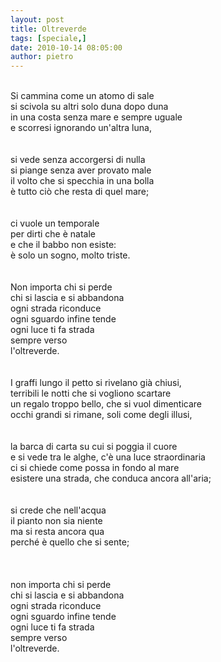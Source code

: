 ```yaml
---
layout: post
title: Oltreverde
tags: [speciale,]
date: 2010-10-14 08:05:00
author: pietro
---
```

<br/>Si cammina come un atomo di sale<br/>si scivola su altri solo duna dopo duna<br/>in una costa senza mare e sempre uguale<br/>e scorresi ignorando un'altra luna,<br/><br/><br/>si vede senza accorgersi di nulla<br/>si piange senza aver provato male<br/>il volto che si specchia in una bolla<br/>è tutto ciò che resta di quel mare;<br/><br/><br/>ci vuole un temporale<br/>per dirti che è natale<br/>e che il babbo non esiste:<br/>è solo un sogno, molto triste.<br/><br/><br/>Non importa chi si perde<br/>chi si lascia e si abbandona<br/>ogni strada riconduce<br/>ogni sguardo infine tende<br/>ogni luce ti fa strada<br/>sempre verso <br/>l'oltreverde.<br/><br/><br/>I graffi lungo il petto si rivelano già chiusi,<br/>terribili le notti che si vogliono scartare<br/>un regalo troppo bello, che si vuol dimenticare<br/>occhi grandi si rimane, soli come degli illusi,<br/><br/><br/>la barca di carta su cui si poggia il cuore<br/>e si vede tra le alghe, c'è una luce straordinaria<br/>ci si chiede come possa in fondo al mare<br/>esistere una strada, che conduca ancora all'aria;<br/><br/><br/>si crede che nell'acqua<br/>il pianto non sia niente<br/>ma si resta ancora qua<br/>perché è quello che si sente;<br/><br/><br/><br/>non importa chi si perde<br/>chi si lascia e si abbandona<br/>ogni strada riconduce<br/>ogni sguardo infine tende<br/>ogni luce ti fa strada<br/>sempre verso <br/>l'oltreverde.<br/><br/>
